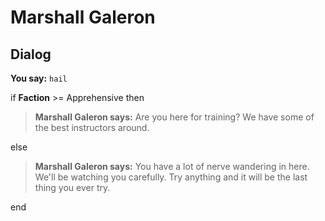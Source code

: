# Marshall Galeron
## Dialog

**You say:** `hail`



if **Faction** >= Apprehensive then



>**Marshall Galeron says:** Are you here for training?  We have some of the best instructors around.


else



>**Marshall Galeron says:** You have a lot of nerve wandering in here.  We'll be watching you carefully.  Try anything and it will be the last thing you ever try.

end